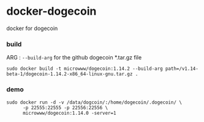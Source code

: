 # docker-dogecoin
docker for dogecoin

### build
ARG : `--build-arg` for the github dogecoin *.tar.gz file

```
sudo docker build -t microwww/dogecoin:1.14.2 --build-arg path=/v1.14-beta-1/dogecoin-1.14.2-x86_64-linux-gnu.tar.gz .
```

### demo

```
sudo docker run -d -v /data/dogcoin/:/home/dogecoin/.dogecoin/ \
      -p 22555:22555 -p 22556:22556 \
      microwww/dogecoin:1.14.0 -server=1
```
